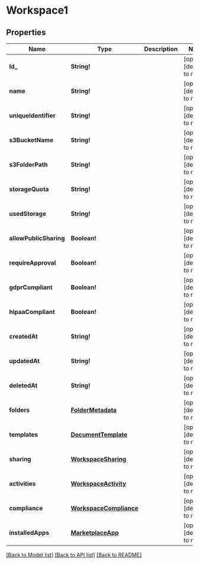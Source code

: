 # Workspace1

## Properties
Name | Type | Description | Notes
------------ | ------------- | ------------- | -------------
**Id_** | **String!** |  | [optional] [default to null]
**name** | **String!** |  | [optional] [default to null]
**uniqueIdentifier** | **String!** |  | [optional] [default to null]
**s3BucketName** | **String!** |  | [optional] [default to null]
**s3FolderPath** | **String!** |  | [optional] [default to null]
**storageQuota** | **String!** |  | [optional] [default to null]
**usedStorage** | **String!** |  | [optional] [default to null]
**allowPublicSharing** | **Boolean!** |  | [optional] [default to null]
**requireApproval** | **Boolean!** |  | [optional] [default to null]
**gdprCompliant** | **Boolean!** |  | [optional] [default to null]
**hipaaCompliant** | **Boolean!** |  | [optional] [default to null]
**createdAt** | **String!** |  | [optional] [default to null]
**updatedAt** | **String!** |  | [optional] [default to null]
**deletedAt** | **String!** |  | [optional] [default to null]
**folders** | [**FolderMetadata**](FolderMetadata.md) |  | [optional] [default to null]
**templates** | [**DocumentTemplate**](DocumentTemplate.md) |  | [optional] [default to null]
**sharing** | [**WorkspaceSharing**](WorkspaceSharing.md) |  | [optional] [default to null]
**activities** | [**WorkspaceActivity**](WorkspaceActivity.md) |  | [optional] [default to null]
**compliance** | [**WorkspaceCompliance**](WorkspaceCompliance.md) |  | [optional] [default to null]
**installedApps** | [**MarketplaceApp**](MarketplaceApp.md) |  | [optional] [default to null]

[[Back to Model list]](../README.md#documentation-for-models) [[Back to API list]](../README.md#documentation-for-api-endpoints) [[Back to README]](../README.md)



